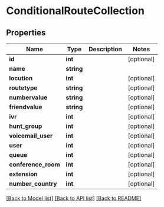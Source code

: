 # ConditionalRouteCollection

## Properties
Name | Type | Description | Notes
------------ | ------------- | ------------- | -------------
**id** | **int** |  | [optional] 
**name** | **string** |  | 
**locution** | **int** |  | [optional] 
**routetype** | **string** |  | [optional] 
**numbervalue** | **string** |  | [optional] 
**friendvalue** | **string** |  | [optional] 
**ivr** | **int** |  | [optional] 
**hunt_group** | **int** |  | [optional] 
**voicemail_user** | **int** |  | [optional] 
**user** | **int** |  | [optional] 
**queue** | **int** |  | [optional] 
**conference_room** | **int** |  | [optional] 
**extension** | **int** |  | [optional] 
**number_country** | **int** |  | [optional] 

[[Back to Model list]](../README.md#documentation-for-models) [[Back to API list]](../README.md#documentation-for-api-endpoints) [[Back to README]](../README.md)


